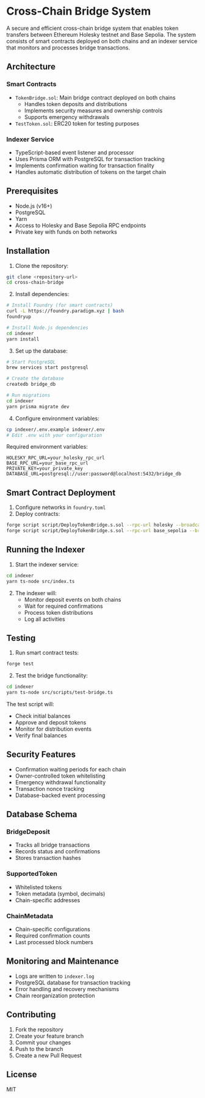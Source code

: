 # Cross-Chain Bridge System

A secure and efficient cross-chain bridge system that enables token transfers between Ethereum Holesky testnet and Base Sepolia. The system consists of smart contracts deployed on both chains and an indexer service that monitors and processes bridge transactions.

## Architecture

### Smart Contracts
- `TokenBridge.sol`: Main bridge contract deployed on both chains
  - Handles token deposits and distributions
  - Implements security measures and ownership controls
  - Supports emergency withdrawals
- `TestToken.sol`: ERC20 token for testing purposes

### Indexer Service
- TypeScript-based event listener and processor
- Uses Prisma ORM with PostgreSQL for transaction tracking
- Implements confirmation waiting for transaction finality
- Handles automatic distribution of tokens on the target chain

## Prerequisites

- Node.js (v16+)
- PostgreSQL
- Yarn
- Access to Holesky and Base Sepolia RPC endpoints
- Private key with funds on both networks

## Installation

1. Clone the repository:
```bash
git clone <repository-url>
cd cross-chain-bridge
```

2. Install dependencies:
```bash
# Install Foundry (for smart contracts)
curl -L https://foundry.paradigm.xyz | bash
foundryup

# Install Node.js dependencies
cd indexer
yarn install
```

3. Set up the database:
```bash
# Start PostgreSQL
brew services start postgresql

# Create the database
createdb bridge_db

# Run migrations
cd indexer
yarn prisma migrate dev
```

4. Configure environment variables:
```bash
cp indexer/.env.example indexer/.env
# Edit .env with your configuration
```

Required environment variables:
```
HOLESKY_RPC_URL=your_holesky_rpc_url
BASE_RPC_URL=your_base_rpc_url
PRIVATE_KEY=your_private_key
DATABASE_URL=postgresql://user:password@localhost:5432/bridge_db
```

## Smart Contract Deployment

1. Configure networks in `foundry.toml`
2. Deploy contracts:
```bash
forge script script/DeployTokenBridge.s.sol --rpc-url holesky --broadcast
forge script script/DeployTokenBridge.s.sol --rpc-url base_sepolia --broadcast
```

## Running the Indexer

1. Start the indexer service:
```bash
cd indexer
yarn ts-node src/index.ts
```

2. The indexer will:
   - Monitor deposit events on both chains
   - Wait for required confirmations
   - Process token distributions
   - Log all activities

## Testing

1. Run smart contract tests:
```bash
forge test
```

2. Test the bridge functionality:
```bash
cd indexer
yarn ts-node src/scripts/test-bridge.ts
```

The test script will:
- Check initial balances
- Approve and deposit tokens
- Monitor for distribution events
- Verify final balances

## Security Features

- Confirmation waiting periods for each chain
- Owner-controlled token whitelisting
- Emergency withdrawal functionality
- Transaction nonce tracking
- Database-backed event processing

## Database Schema

### BridgeDeposit
- Tracks all bridge transactions
- Records status and confirmations
- Stores transaction hashes

### SupportedToken
- Whitelisted tokens
- Token metadata (symbol, decimals)
- Chain-specific addresses

### ChainMetadata
- Chain-specific configurations
- Required confirmation counts
- Last processed block numbers

## Monitoring and Maintenance

- Logs are written to `indexer.log`
- PostgreSQL database for transaction tracking
- Error handling and recovery mechanisms
- Chain reorganization protection

## Contributing

1. Fork the repository
2. Create your feature branch
3. Commit your changes
4. Push to the branch
5. Create a new Pull Request

## License

MIT
